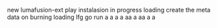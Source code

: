 new lumafusion-ext
play
instalasion 
in progress
loading
create the meta
data on burning
loading
lfg
go
run
a
a
a
a
aa
a
aa
a
a
